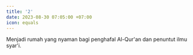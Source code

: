 ```yaml
---
title: '2'
date: 2023-08-30 07:05:00 +07:00
icon: equals
---
```


Menjadi rumah yang nyaman bagi penghafal Al-Qur'an dan penuntut ilmu syar'i.